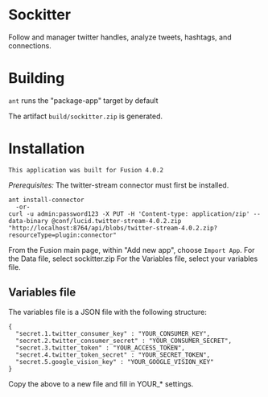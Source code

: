 Sockitter
=========

Follow and manager twitter handles, analyze tweets, hashtags, and connections.


Building
========
`ant` runs the "package-app" target by default

The artifact `build/sockitter.zip` is generated.  
 
Installation
============

    This application was built for Fusion 4.0.2

*Prerequisites:* The twitter-stream connector must first be installed.

    ant install-connector
      -or-
    curl -u admin:password123 -X PUT -H 'Content-type: application/zip' --data-binary @conf/lucid.twitter-stream-4.0.2.zip "http://localhost:8764/api/blobs/twitter-stream-4.0.2.zip?resourceType=plugin:connector"

From the Fusion main page, within "Add new app", choose `Import App`.
For the Data file, select sockitter.zip
For the Variables file, select your variables file.

## Variables file

The variables file is a JSON file with the following structure:

```
{
  "secret.1.twitter_consumer_key" : "YOUR_CONSUMER_KEY",
  "secret.2.twitter_consumer_secret" : "YOUR_CONSUMER_SECRET",
  "secret.3.twitter_token" : "YOUR_ACCESS_TOKEN",
  "secret.4.twitter_token_secret" : "YOUR_SECRET_TOKEN",
  "secret.5.google_vision_key" : "YOUR_GOOGLE_VISION_KEY"
}

```

Copy the above to a new file and fill in YOUR_* settings.
